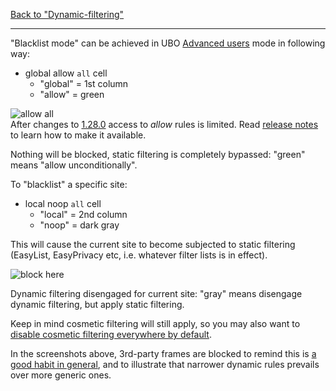 [Back to "Dynamic-filtering"](./Dynamic-filtering)

***

"Blacklist mode" can be achieved in UBO [Advanced users](./Advanced-user-features) mode in following way:

- global allow `all` cell
    - "global" = 1st column
    - "allow" = green

![allow all](https://user-images.githubusercontent.com/886325/88309421-9322f780-cd0e-11ea-960f-e2064e3b36ea.png)
<br>After changes to [1.28.0](https://github.com/gorhill/uBlock/releases/tag/1.28.0) access to _allow_ rules is limited. Read [release notes](https://github.com/gorhill/uBlock/releases/tag/1.28.0) to learn how to make it available.

Nothing will be blocked, static filtering is completely bypassed: "green" means "allow unconditionally".

To "blacklist" a specific site:

- local noop `all` cell
    - "local" = 2nd column
    - "noop" = dark gray

This will cause the current site to become subjected to static filtering (EasyList, EasyPrivacy etc, i.e. whatever filter lists is in effect).

![block here](https://user-images.githubusercontent.com/886325/88309652-e7c67280-cd0e-11ea-8d5a-494ee83c29b5.png)

Dynamic filtering disengaged for current site: "gray" means disengage dynamic filtering, but apply static filtering.

Keep in mind cosmetic filtering will still apply, so you may also want to [disable cosmetic filtering everywhere by default](./Per-site-switches#no-cosmetic-filtering).

In the screenshots above, 3rd-party frames are blocked to remind this is [a good habit in general](./Dynamic-filtering:-Benefits-of-blocking-3rd-party-iframe-tags), and to illustrate that narrower dynamic rules prevails over more generic ones.
